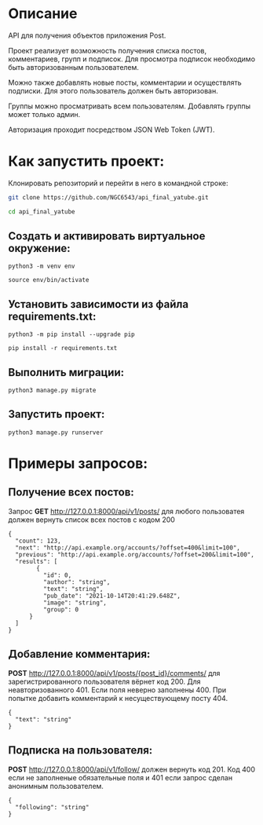 # Описание
API для получения объектов приложения Post. 

Проект реализует возможность получения списка постов, комментариев, групп и подписок. Для просмотра подписок необходимо быть авторизованным пользователем.

Можно также добавлять новые посты, комментарии и осуществлять подписки. Для этого пользователь должен быть авторизован.

Группы можно просматривать всем пользователям. Добавлять группы может только админ.

Авторизация проходит посредством JSON Web Token (JWT).

# Как запустить проект:
Клонировать репозиторий и перейти в него в командной строке:
```bash
git clone https://github.com/NGC6543/api_final_yatube.git
```

```bash
cd api_final_yatube
```

## Cоздать и активировать виртуальное окружение:
```
python3 -m venv env
```
```
source env/bin/activate
```

## Установить зависимости из файла requirements.txt:
```
python3 -m pip install --upgrade pip
```
```
pip install -r requirements.txt
```

## Выполнить миграции:
```
python3 manage.py migrate
```
## Запустить проект:
```
python3 manage.py runserver
```

# Примеры запросов:
## Получение всех постов:
Запрос **GET** http://127.0.0.1:8000/api/v1/posts/ для любого пользоватея должен вернуть список всех постов с кодом 200
```
{
  "count": 123,
  "next": "http://api.example.org/accounts/?offset=400&limit=100",
  "previous": "http://api.example.org/accounts/?offset=200&limit=100",
  "results": [
        {
          "id": 0,
          "author": "string",
          "text": "string",
          "pub_date": "2021-10-14T20:41:29.648Z",
          "image": "string",
          "group": 0
      }
  ]
}
```
## Добавление комментария:
**POST** http://127.0.0.1:8000/api/v1/posts/{post_id}/comments/ для зарегистрированного пользователя вёрнет код 200. Для неавторизованного 401. Если поля неверно заполнены 400. При попытке добавить комментарий к несуществующему посту 404.
```
{
  "text": "string"
}
```
## Подписка на пользователя:
**POST** http://127.0.0.1:8000/api/v1/follow/ должен вернуть код 201. Код 400 если не заполненые обязательные поля и 401 если запрос сделан анонимным пользователем.
```
{
  "following": "string"
}
```
